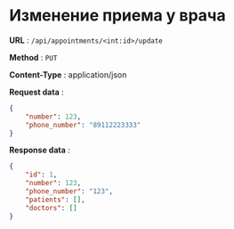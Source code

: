 #  Изменение приема у врача


**URL** : `/api/appointments/<int:id>/update`

**Method** : `PUT`

**Content-Type** : application/json

**Request data** :
```json
{
    "number": 123,
    "phone_number": "89112223333"
}
```

**Response data** :
```json
{
    "id": 1,
    "number": 123,
    "phone_number": "123",
    "patients": [],
    "doctors": []
}
```
